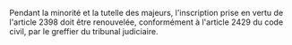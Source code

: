 Pendant la minorité et la tutelle des majeurs, l'inscription prise en vertu de l'article 2398 doit être renouvelée, conformément à l'article 2429 du code civil, par le greffier du tribunal judiciaire.
